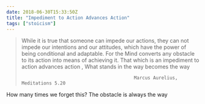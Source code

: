 ```yaml
--- 
date: 2018-06-30T15:33:50Z
title: "Impediment to Action Advances Action"
tags: ["stoicism"]
---
```



> While  it is true that someone can impede our actions, they can not impede our intentions and our
> attitudes, which have the power of being conditional and adaptable. For the Mind converts any
> obstacle to its action into means of achieving it.  That which is an impediment to action advances
>action , What stands in the way becomes the way
> 
>                                              Marcus Aurelius, Meditations 5.20
>


How many times we forget this? The obstacle is always the way
